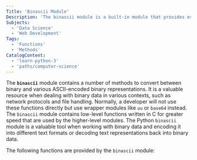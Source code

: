 ```yaml
---
Title: 'Binascii Module'
Description: 'The binascii module is a built-in module that provides essential functions for working with binary data and performing binary-to-text encoding and decoding.'
Subjects:
  - 'Data Science'
  - 'Web Development'
Tags:
  - 'Functions'
  - 'Methods'
CatalogContent:
  - 'learn-python-3'
  - 'paths/computer-science'
---
```


The **`binascii`** module contains a number of methods to convert between binary and various ASCII-encoded binary representations. It is a valuable resource when dealing with binary data in various contexts, such as network protocols and file handling. Normally, a developer will not use these functions directly but use wrapper modules like `uu` or `base64` instead. The `binascii` module contains low-level functions written in C for greater speed that are used by the higher-level modules. The Python `binascii` module is a valuable tool when working with binary data and encoding it into different text formats or decoding text representations back into binary data.

The following functions are provided by the `binascii` module:
